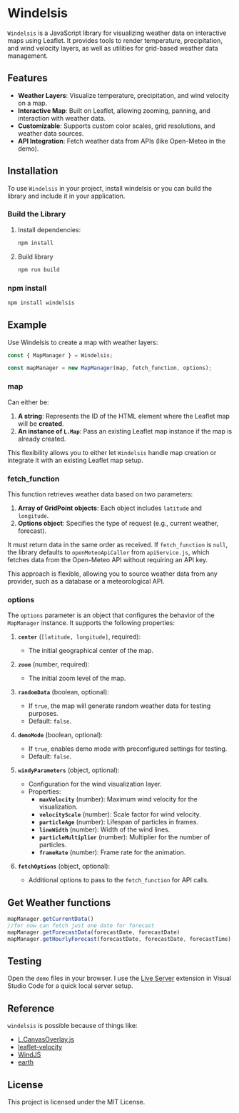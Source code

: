# Windelsis

`Windelsis` is a JavaScript library for visualizing weather data on interactive maps using Leaflet. It provides tools to render temperature, precipitation, and wind velocity layers, as well as utilities for grid-based weather data management.

## Features

- **Weather Layers**: Visualize temperature, precipitation, and wind velocity on a map.
- **Interactive Map**: Built on Leaflet, allowing zooming, panning, and interaction with weather data.
- **Customizable**: Supports custom color scales, grid resolutions, and weather data sources.
- **API Integration**: Fetch weather data from APIs (like Open-Meteo in the demo).

<!-- To do: ![Screenshot](/demo.gif?raw=true) -->

## Installation

To use `Windelsis` in your project, install windelsis or you can build the library and include it in your application.

### Build the Library

1. Install dependencies:
   ```sh
   npm install

2. Build library
   ```sh
   npm run build

### npm install

   ```sh
   npm install windelsis
   ```

## Example

Use Windelsis to create a map with weather layers:
   ```js
   const { MapManager } = Windelsis;

   const mapManager = new MapManager(map, fetch_function, options);
   ```

### map

Can either be:

1. **A string**: Represents the ID of the HTML element where the Leaflet map will be **created**.
2. **An instance of `L.Map`**: Pass an existing Leaflet map instance if the map is already created.

This flexibility allows you to either let `Windelsis` handle map creation or integrate it with an existing Leaflet map setup.

### fetch_function

This function retrieves weather data based on two parameters:
1. **Array of GridPoint objects**: Each object includes `latitude` and `longitude`.
2. **Options object**: Specifies the type of request (e.g., current weather, forecast).

It must return data in the same order as received. If `fetch_function` is `null`, the library defaults to `openMeteoApiCaller` from `apiService.js`, which fetches data from the Open-Meteo API without requiring an API key.

This approach is flexible, allowing you to source weather data from any provider, such as a database or a meteorological API.

### options

The `options` parameter is an object that configures the behavior of the `MapManager` instance. It supports the following properties:

1. **`center`** (`[latitude, longitude]`, required):
   - The initial geographical center of the map.

2. **`zoom`** (number, required):
   - The initial zoom level of the map.

3. **`randomData`** (boolean, optional):
   - If `true`, the map will generate random weather data for testing purposes.
   - Default: `false`.

4. **`demoMode`** (boolean, optional):
   - If `true`, enables demo mode with preconfigured settings for testing.
   - Default: `false`.

5. **`windyParameters`** (object, optional):
   - Configuration for the wind visualization layer.
   - Properties:
     - **`maxVelocity`** (number): Maximum wind velocity for the visualization.
     - **`velocityScale`** (number): Scale factor for wind velocity.
     - **`particleAge`** (number): Lifespan of particles in frames.
     - **`lineWidth`** (number): Width of the wind lines.
     - **`particleMultiplier`** (number): Multiplier for the number of particles.
     - **`frameRate`** (number): Frame rate for the animation.

6. **`fetchOptions`** (object, optional):
   - Additional options to pass to the `fetch_function` for API calls.

## Get Weather functions
   ```js
   mapManager.getCurrentData()
   //for now can fetch just one date for forecast
   mapManager.getForecastData(forecastDate, forecastDate)
   mapManager.getHourlyForecast(forecastDate, forecastDate, forecastTime)
   ```

## Testing

Open the `demo` files in your browser. I use the [Live Server](https://marketplace.visualstudio.com/items?itemName=ritwickdey.LiveServer) extension in Visual Studio Code for a quick local server setup.

## Reference

`windelsis` is possible because of things like:

- [L.CanvasOverlay.js](https://github.com/Sumbera/gLayers.Leaflet)
- [leaflet-velocity](https://github.com/onaci/leaflet-velocity)
- [WindJS](https://github.com/Esri/wind-js)
- [earth](https://github.com/cambecc/earth)

## License

This project is licensed under the MIT License.